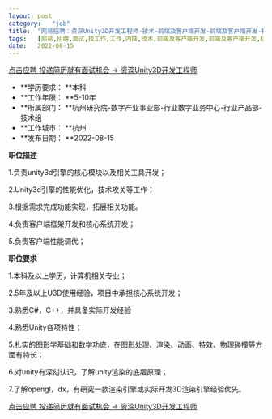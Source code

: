 ```yaml
---
layout:	post
category:	"job"
title:	"网易招聘：资深Unity3D开发工程师-技术-前端及客户端开发-前端及客户端开发-杭州本科5-10年"
tags:	[网易,招聘,面试,找工作,工作,内推,技术,前端及客户端开发,前端及客户端开发,杭州,本科,5-10年]
date:	2022-08-15
---
```


[点击应聘 投递简历就有面试机会 ->  资深Unity3D开发工程师](http://mobile.bole.netease.com/bole/boleDetail?id=39506&employeeId=346f03c3cda5f04c&key=all)



- **学历要求： **本科
- **工作年限： **5-10年
- **所属部门： **杭州研究院-数字产业事业部-行业数字业务中心-行业产品部-技术组
- **工作城市： **杭州
- **发布日期： **2022-08-15



**职位描述**

1.负责unity3d引擎的核心模块以及相关工具开发；

2.Unity3d引擎的性能优化，技术攻关等工作；

3.根据需求完成功能实现，拓展相关功能。

4.负责客户端框架开发和核心系统开发；

5.负责客户端性能调优；



**职位要求**

1.本科及以上学历，计算机相关专业；

2.5年及以上U3D使用经验，项目中承担核心系统开发；

3.熟悉C#，C++，并具备实际开发经验

4.熟悉Unity各项特性；

5.扎实的图形学基础和数学功底，在图形处理、渲染、动画、特效、物理碰撞等方面有特长；

6.对unity有深刻认识，了解unity渲染的底层原理；

7.了解opengl，dx，有研究一款渲染引擎或实际开发3D渲染引擎经验优先。



[点击应聘 投递简历就有面试机会 ->  资深Unity3D开发工程师](http://mobile.bole.netease.com/bole/boleDetail?id=39506&employeeId=346f03c3cda5f04c&key=all)